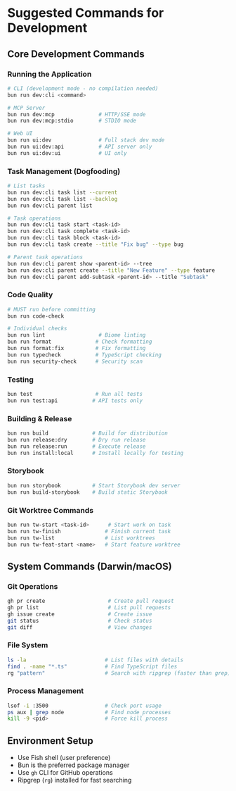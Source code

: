 # Suggested Commands for Development

## Core Development Commands

### Running the Application
```bash
# CLI (development mode - no compilation needed)
bun run dev:cli <command>

# MCP Server
bun run dev:mcp              # HTTP/SSE mode
bun run dev:mcp:stdio        # STDIO mode

# Web UI
bun run ui:dev               # Full stack dev mode
bun run ui:dev:api           # API server only
bun run ui:dev:ui            # UI only
```

### Task Management (Dogfooding)
```bash
# List tasks
bun run dev:cli task list --current
bun run dev:cli task list --backlog
bun run dev:cli parent list

# Task operations
bun run dev:cli task start <task-id>
bun run dev:cli task complete <task-id>
bun run dev:cli task block <task-id>
bun run dev:cli task create --title "Fix bug" --type bug

# Parent task operations
bun run dev:cli parent show <parent-id> --tree
bun run dev:cli parent create --title "New Feature" --type feature
bun run dev:cli parent add-subtask <parent-id> --title "Subtask"
```

### Code Quality
```bash
# MUST run before committing
bun run code-check

# Individual checks
bun run lint                 # Biome linting
bun run format              # Check formatting
bun run format:fix          # Fix formatting
bun run typecheck           # TypeScript checking
bun run security-check      # Security scan
```

### Testing
```bash
bun test                    # Run all tests
bun run test:api           # API tests only
```

### Building & Release
```bash
bun run build              # Build for distribution
bun run release:dry        # Dry run release
bun run release:run        # Execute release
bun run install:local      # Install locally for testing
```

### Storybook
```bash
bun run storybook          # Start Storybook dev server
bun run build-storybook    # Build static Storybook
```

### Git Worktree Commands
```bash
bun run tw-start <task-id>      # Start work on task
bun run tw-finish              # Finish current task
bun run tw-list                # List worktrees
bun run tw-feat-start <name>   # Start feature worktree
```

## System Commands (Darwin/macOS)

### Git Operations
```bash
gh pr create                    # Create pull request
gh pr list                      # List pull requests
gh issue create                 # Create issue
git status                      # Check status
git diff                        # View changes
```

### File System
```bash
ls -la                         # List files with details
find . -name "*.ts"            # Find TypeScript files
rg "pattern"                   # Search with ripgrep (faster than grep)
```

### Process Management
```bash
lsof -i :3500                  # Check port usage
ps aux | grep node             # Find node processes
kill -9 <pid>                  # Force kill process
```

## Environment Setup
- Use Fish shell (user preference)
- Bun is the preferred package manager
- Use `gh` CLI for GitHub operations
- Ripgrep (`rg`) installed for fast searching